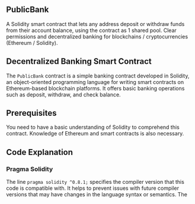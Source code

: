 ## PublicBank
A Solidity smart contract that lets any address deposit or withdraw funds from their account balance, using the contract as 1 shared pool. Clear permissions and decentralized banking for blockchains / cryptocurrencies (Ethereum / Solidity).

## Decentralized Banking Smart Contract
The `PublicBank` contract is a simple banking contract developed in Solidity, an object-oriented programming language for writing smart contracts on Ethereum-based blockchain platforms. It offers basic banking operations such as deposit, withdraw, and check balance.

## Prerequisites
You need to have a basic understanding of Solidity to comprehend this contract. Knowledge of Ethereum and smart contracts is also necessary.

## Code Explanation

### Pragma Solidity
The line `pragma solidity ^0.8.1;` specifies the compiler version that this code is compatible with. It helps to prevent issues with future compiler versions that may have changes in the language syntax or semantics. The
